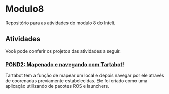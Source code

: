# Modulo8
Repositório para as atividades do modulo 8 do Inteli.

## Atividades
Você pode conferir os projetos das atividades a seguir.

### [POND2: Mapenado e navegando com Tartabot!](https://github.com/IgorSFG/Modulo8/tree/main/src/pond2)
Tartabot tem a função de mapear um local e depois navegar por ele através de coorenadas previamente estabelecidas. Ele foi criado como uma aplicação utilizando de pacotes ROS e launchers.

